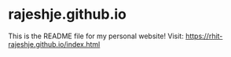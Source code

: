 # rajeshje.github.io

This is the README file for my personal website! 
Visit: https://rhit-rajeshje.github.io/index.html